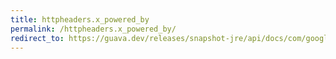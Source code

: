 ```yaml
---
title: httpheaders.x_powered_by
permalink: /httpheaders.x_powered_by/
redirect_to: https://guava.dev/releases/snapshot-jre/api/docs/com/google/common/net/HttpHeaders.html#X_POWERED_BY
---
```

